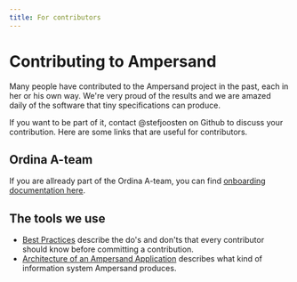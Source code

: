 ```yaml
---
title: For contributors
---
```


# Contributing to Ampersand

Many people have contributed to the Ampersand project in the past, each in her or his own way. We're very proud of the results and we are amazed daily of the software that tiny specifications can produce.

If you want to be part of it, contact @stefjoosten on Github to discuss your contribution.
Here are some links that are useful for contributors.

## Ordina A-team

If you are allready part of the Ordina A-team, you can find [onboarding documentation here](../guides/onboarding.md). 
## The tools we use

- [Best Practices](../guides/best-practices) describe the do's and don'ts that every contributor should know before committing a contribution.
- [Architecture of an Ampersand Application](../reference-material/architecture-of-an-ampersand-application) describes what kind of information system Ampersand produces.

